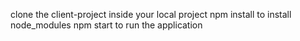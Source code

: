 clone the client-project inside your local project
npm install to install node_modules
npm start to run the application
